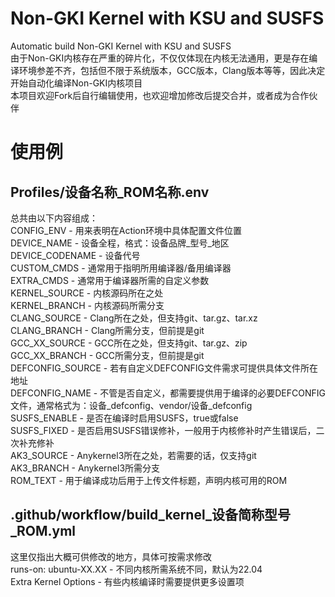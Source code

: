 # Non-GKI Kernel with KSU and SUSFS
Automatic build Non-GKI Kernel with KSU and SUSFS<br>
由于Non-GKI内核存在严重的碎片化，不仅仅体现在内核无法通用，更是存在编译环境参差不齐，包括但不限于系统版本，GCC版本，Clang版本等等，因此决定开始自动化编译Non-GKI内核项目<br>
本项目欢迎Fork后自行编辑使用，也欢迎增加修改后提交合并，或者成为合作伙伴

# 使用例
## Profiles/设备名称_ROM名称.env
总共由以下内容组成：<br>
CONFIG_ENV - 用来表明在Action环境中具体配置文件位置<br>
DEVICE_NAME - 设备全程，格式：设备品牌_型号_地区<br>
DEVICE_CODENAME - 设备代号<br>
CUSTOM_CMDS - 通常用于指明所用编译器/备用编译器<br>
EXTRA_CMDS - 通常用于编译器所需的自定义参数<br>
KERNEL_SOURCE - 内核源码所在之处<br>
KERNEL_BRANCH - 内核源码所需分支<br>
CLANG_SOURCE - Clang所在之处，但支持git、tar.gz、tar.xz<br>
CLANG_BRANCH - Clang所需分支，但前提是git<br>
GCC_XX_SOURCE - GCC所在之处，但支持git、tar.gz、zip<br>
GCC_XX_BRANCH - GCC所需分支，但前提是git<br>
DEFCONFIG_SOURCE - 若有自定义DEFCONFIG文件需求可提供具体文件所在地址<br>
DEFCONFIG_NAME - 不管是否自定义，都需要提供用于编译的必要DEFCONFIG文件，通常格式为：设备_defconfig、vendor/设备_defconfig<br>
SUSFS_ENABLE - 是否在编译时启用SUSFS，true或false<br>
SUSFS_FIXED - 是否启用SUSFS错误修补，一般用于内核修补时产生错误后，二次补充修补<br>
AK3_SOURCE - Anykernel3所在之处，若需要的话，仅支持git<br>
AK3_BRANCH - Anykernel3所需分支<br>
ROM_TEXT - 用于编译成功后用于上传文件标题，声明内核可用的ROM

## .github/workflow/build_kernel_设备简称型号_ROM.yml
这里仅指出大概可供修改的地方，具体可按需求修改<br>
runs-on: ubuntu-XX.XX - 不同内核所需系统不同，默认为22.04<br>
Extra Kernel Options - 有些内核编译时需要提供更多设置项
